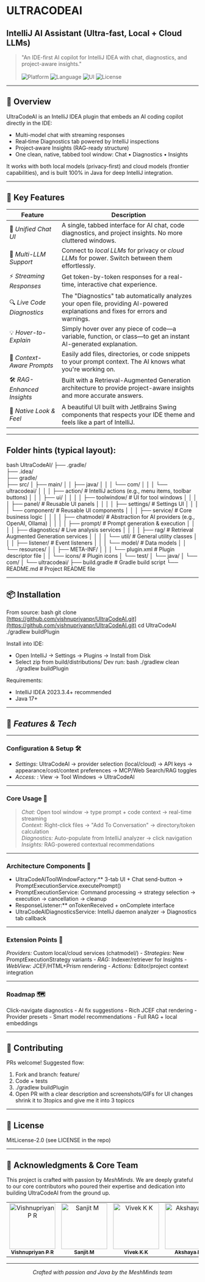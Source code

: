 #  ULTRACODEAI           
## IntelliJ AI Assistant (Ultra-fast, Local + Cloud LLMs)

> "An IDE-first AI copilot for IntelliJ IDEA with chat, diagnostics, and project-aware insights." <br></br>
> ![Platform](https://img.shields.io/badge/Platform-IntelliJ%20IDEA-blue?style=for-the-badge)
> ![Language](https://img.shields.io/badge/Built%20With-Java%2017-red?style=for-the-badge)
> ![UI](https://img.shields.io/badge/UI-Swing%20%7C%20JetBrains%20UI-8A2BE2?style=for-the-badge)
> ![License](https://img.shields.io/badge/License-Apache--2.0-green?style=for-the-badge)

---

## 🚀 Overview

UltraCodeAI is an IntelliJ IDEA plugin that embeds an AI coding copilot directly in the IDE:
- Multi-model chat with streaming responses
- Real‑time Diagnostics tab powered by IntelliJ inspections
- Project‑aware Insights (RAG-ready structure)
- One clean, native, tabbed tool window: Chat • Diagnostics • Insights

It works with both local models (privacy-first) and cloud models (frontier capabilities), and is built 100% in Java for deep IntelliJ integration.

---
## 🌟 Key Features

| Feature                       | Description                                                                                                                              |
| ----------------------------- | -----------------------------------------------------------------------------------------------------------------------------------------|
| 🤖 *Unified Chat UI*        | A single, tabbed interface for AI chat, code diagnostics, and project insights. No more cluttered windows.                               |
| 🔌 *Multi-LLM Support*      | Connect to *local LLMs* for privacy or *cloud LLMs* for power. Switch between them effortlessly.                                     |
| ⚡ *Streaming Responses*    | Get token-by-token responses for a real-time, interactive chat experience.                                                               |
| 🔍 *Live Code Diagnostics*  | The "Diagnostics" tab automatically analyzes your open file, providing AI-powered explanations and fixes for errors and warnings.        |
| 💡 *Hover-to-Explain*       | Simply hover over any piece of code—a variable, function, or class—to get an instant AI-generated explanation.                           |
| 🧠 *Context-Aware Prompts*  | Easily add files, directories, or code snippets to your prompt context. The AI knows what you're working on.                             |
| 🛠 *RAG-Enhanced Insights*  | Built with a Retrieval-Augmented Generation architecture to provide project-aware insights and more accurate answers.                    |
| 🎨 *Native Look & Feel*     | A beautiful UI built with JetBrains Swing components that respects your IDE theme and feels like a part of IntelliJ.                     |


---

## Folder hints (typical layout):
bash
UltraCodeAI/
├── .gradle/                  
├── .idea/                    
├── gradle/                   
├── src/
│   ├── main/
│   │   ├── java/
│   │   │   └── com/
│   │   │       └── ultracodeai/
│   │   │           ├── action/             # IntelliJ actions (e.g., menu items, toolbar buttons)
│   │   │           ├── ui/
│   │   │           │   ├── toolwindow/     # UI for tool windows
│   │   │           │   ├── panel/          # Reusable UI panels
│   │   │           │   ├── settings/       # Settings UI
│   │   │           │   └── component/      # Reusable UI components
│   │   │           ├── service/            # Core business logic
│   │   │           │   ├── chatmodel/      # Abstraction for AI providers (e.g., OpenAI, Ollama)
│   │   │           │   ├── prompt/         # Prompt generation & execution
│   │   │           │   ├── diagnostics/    # Live analysis services
│   │   │           │   ├── rag/            # Retrieval Augmented Generation services
│   │   │           │   └── util/           # General utility classes
│   │   │           ├── listener/           # Event listeners
│   │   │           └── model/              # Data models
│   │   └── resources/
│   │       ├── META-INF/
│   │       │   └── plugin.xml          # Plugin descriptor file
│   │       └── icons/                  # Plugin icons
│   └── test/
│       └── java/
│           └── com/
│               └── ultracodeai/
├── build.gradle              # Gradle build script
└── README.md                 # Project README file


---
## 📦 Installation
From source:
bash
  git clone [https://github.com/vishnupriyanpr/UltraCodeAI.git](https://github.com/vishnupriyanpr/UltraCodeAI.git)
  cd UltraCodeAI
  ./gradlew buildPlugin

Install into IDE:
- Open IntelliJ → Settings → Plugins → Install from Disk
- Select zip from build/distributions/
Dev run:
bash
  ./gradlew clean
  ./gradlew buildPlugin

Requirements:
- IntelliJ IDEA 2023.3.4+ recommended
- Java 17+
---
## 🚀 *Features & Tech*
---
### Configuration & Setup 🛠

- *Settings*: UltraCodeAI → provider selection (local/cloud) → API keys → appearance/cost/context preferences → MCP/Web Search/RAG toggles  
- *Access:* : View → Tool Windows → UltraCodeAI
---
### Core Usage 🎯
>*Chat:* Open tool window → type prompt + code context → real-time streaming  
>*Context:* Right-click files → "Add To Conversation" → directory/token calculation  
>*Diagnostics:* Auto-populate from IntelliJ analyzer → click navigation  
>*Insights:* RAG-powered contextual recommendations

---
### Architecture Components 🏢
- UltraCodeAIToolWindowFactory:** 3-tab UI + Chat send-button → PromptExecutionService.executePrompt()
- PromptExecutionService: Command processing → strategy selection → execution → cancellation → cleanup
- ResponseListener:** onTokenReceived + onComplete interface
- UltraCodeAIDiagnosticsService: IntelliJ daemon analyzer → Diagnostics tab callback
---
### Extension Points 🔗
*Providers:* Custom local/cloud services (chatmodel/) -  *Strategies:* New PromptExecutionStrategy variants -  *RAG:* Indexer/retriever for Insights -  *WebView:* JCEF/HTML+Prism rendering -  *Actions:* Editor/project context integration

---
### Roadmap 🗺

  Click-navigate diagnostics -  AI fix suggestions -  Rich JCEF chat rendering -  Provider presets -  Smart model recommendations -  Full RAG + local embeddings

---

## 🤝 Contributing
PRs welcome! Suggested flow:
1) Fork and branch: feature/<name>
2) Code + tests
3) ./gradlew buildPlugin
4) Open PR with a clear description and screenshots/GIFs for UI changes
shrink it to 3topics and give me it into 3 topiccs
---

## 📜 License

MitLicense-2.0 (see LICENSE in the repo) 

---

## 🙌 Acknowledgments & Core Team

This project is crafted with passion by *MeshMinds*. We are deeply grateful to our core contributors who poured their expertise and dedication into building UltraCodeAI from the ground up.

<table align="center">
  <tr>
    <td align="center">
      <a href="https://github.com/vishnupriyanpr">
        <img src="https://github.com/vishnupriyanpr.png?size=120" width="120px;" alt="Vishnupriyan P R"/>
        <br />
        <sub><b>Vishnupriyan P R</b></sub>
      </a>
    </td>
    <td align="center">
      <a href="https://github.com/Sanjit-123">
        <img src="https://github.com/Sanjit-123.png?size=120" width="120px;" alt="Sanjit M"/>
        <br />
        <sub><b>Sanjit M</b></sub>
      </a>
    </td>
    <td align="center">
      <a href="https://github.com/Vivek-The-Creator">
        <img src="https://github.com/Vivek-The-Creator.png?size=120" width="120px;" alt="Vivek K K"/>
        <br />
        <sub><b>Vivek K K</b></sub>
      </a>
    </td>
    <td align="center">
      <a href="https://github.com/Akshaya1215">
        <img src="https://github.com/Akshaya1215.png?size=120" width="120px;" alt="Akshaya K"/>
        <br />
        <sub><b>Akshaya K</b></sub>
      </a>
    </td>
  </tr>
</table>

---
<div align="center">
  <p><i></> Crafted with passion and Java by the MeshMinds team </></i></p>
</div>
